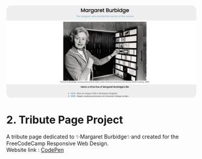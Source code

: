 ![preview_tribute_page](Images/preview.png)

# 2. Tribute Page Project
A tribute page dedicated to ✨Margaret Burbidge✨and created for the FreeCodeCamp Responsive Web Design.  
Website link : [CodePen](https://codepen.io/M-Laetitia/pen/WNLRXVQ)
